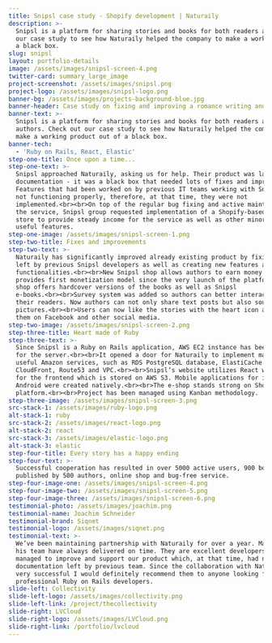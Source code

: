```yaml
---
title: Snipsl case study - Shopify development | Naturaily
description: >-
  Snipsl is a platform for sharing stories and books for both readers and authors. Check out
  our case study to see how Naturaily helped the company to make a working product out of
  a black box.
slug: snipsl
layout: portfolio-details
image: /assets/images/snipsl-screen-4.png
twitter-card: summary_large_image
project-screenshot: /assets/images/snipsl.png
project-logo: /assets/images/snipsl-logo.png
banner-bg: /assets/images/projects-background-blue.jpg
banner-header: Case study on fixing and improving a romance writing and publishing platform.
banner-text: >-
  Snipsl is a platform for sharing stories and books for both readers and
  authors. Check out our case study to see how Naturaily helped the company to
  make a working product out of a black box.
banner-tech:
  - 'Ruby on Rails, React, Elastic'
step-one-title: Once upon a time...
step-one-text: >-
  Snipsl approached Naturaily, asking us for help. Their product was lacking
  documentation - it was a black box that needed lots of fixes and improvements.
  Features that had been worked on by previous IT teams working with Snipsl were
  not functioning properly, therefore, at that time, they were not
  implemented.<br><br>On top of the regular bug fixing and active maintenance of
  the service, Snipsl group requested implementation of a Shopify-based online
  store to provide steady income for the service as well as other minor but
  useful features.
step-one-image: /assets/images/snipsl-screen-1.png
step-two-title: Fixes and improvements
step-two-text: >-
  Naturaily has significantly improved already existing product by fixing issues
  left by previous Snipsl developers as well as creating new features and
  functionalities.<br><br>New Snipsl shop allows authors to earn money and
  provides first monetization model since the very launch of the platform. The
  shop offers hardcover versions of the books as well as Snipsl
  e-books.<br><br>Survey system was added so authors can better interact with
  their readers. Now authors can not only share text posts but also sounds and
  pictures.<br><br>Users can now like the stories with the heart icon and share
  them on Facebook and other social media.
step-two-image: /assets/images/snipsl-screen-2.png
step-three-title: Heart made of Ruby
step-three-text: >-
  Since Snipsl is a Ruby on Rails application, AWS EC2 instance has been chosen
  for the server.<br><br>It opened a door for Naturaily to implement many other
  useful Amazon services, such as RDS PostgreSQL database, ElastiCache Redis,
  CloudFront, Route53 and VPC.<br><br>Snipsl’s website utilizes React with Redux
  for the frontend which is stored on AWS S3. Mobile applications for iOS and
  Android were created natively.<br><br>The e-shop stands strong on Shopify
  platform.<br><br>Project has been managed using Kanban methodology.
step-three-image: /assets/images/snipsl-screen-3.png
src-stack-1: /assets/images/ruby-logo.png
alt-stack-1: ruby
src-stack-2: /assets/images/react-logo.png
alt-stack-2: react
src-stack-3: /assets/images/elastic-logo.png
alt-stack-3: elastic
step-four-title: Every story has a happy ending
step-four-text: >-
  Successful cooperation has resulted in over 5000 active users, 900 books
  published by 500 authors, online shop and bug-free service.
step-four-image-one: /assets/images/snipsl-screen-4.png
step-four-image-two: /assets/images/snipsl-screen-5.png
step-four-image-three: /assets/images/snipsl-screen-6.png
testimonial-photo: /assets/images/joachim.png
testimonial-name: Joachim Schneider
testimonial-brand: Siqnet
testimonial-logo: /assets/images/siqnet.png
testimonial-text: >-
  We’ve been maintaining partnership with Naturaily for over a year. Marcin and
  his team have always delivered on time. They are excellent developers that
  managed to improve and support our product which, at that time, had no
  documentation left by previous team. Since the collaboration with Naturaily is
  very successful I would definitely recommend them to anyone looking for
  professional Ruby on Rails developers.
slide-left: Collectivity
slide-left-logo: /assets/images/collectivity.png
slide-left-link: /project/thecollectivity
slide-right: LVCloud
slide-right-logo: /assets/images/LVCloud.png
slide-right-link: /portfolio/lvcloud
---
```

